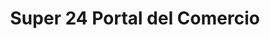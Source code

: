 ---
title: "Super 24 Portal del Comercio"
url: /antigua-guatemala/super-24-portal-del-comercio/
shop: Lebensmittel
---